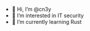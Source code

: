 - 👋 Hi, I’m @cn3y
- 👀 I’m interested in IT security
- 🌱 I’m currently learning Rust

<!---
cn3y/cn3y is a ✨ special ✨ repository because its `README.md` (this file) appears on your GitHub profile.
You can click the Preview link to take a look at your changes.
--->
